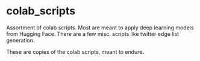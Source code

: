# colab_scripts
Assortment of colab scripts. Most are meant to apply deep learning models from Hugging Face. There are a few misc. scripts like twitter edge list generation.

These are copies of the colab scripts, meant to endure.
